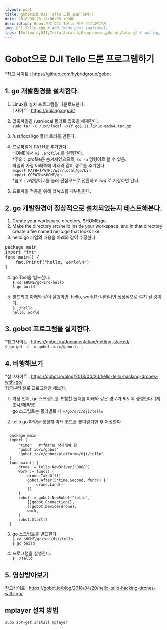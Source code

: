 ```yaml
---
layout: post
title: gobot으로 DJI Tello 드론 프로그램하기  
date: 2018-08-26 18:00:00 +0900
description: Gobot으로 DJI Tello 드론 프로그램하기
img: DJI-Tello.jpg # Add image post (optional)
tags: [Software,DJI,Tello,Scratch,Programming,Gobot,Golang] # add tag
---
```


# Gobot으로 DJI Tello 드론 프로그램하기   

*참고 사이트 : https://github.com/hybridgroup/gobot   

## 1. go 개발환경을 설치한다.    
   1) Linux용 설치 프로그램을 다운로드한다.   
   | 사이트 : https://golang.org/dl/
   2) 압축파일을 /usr/local 폴더로 압축을 해제한다.     
      `sudo tar -C /usr/local -xzf go1.11.linux-amd64.tar.gz`   
   3) /usr/local/go 폴더 트리를 만든다.    
   3) 프로파일에 PATH를 추가한다.   
      HOME에서 `vi .profile` 를 실행한다.   
      *주의 : .profile은 숨겨져있으므로, `ls -a` 명령어로 볼 수 있음.   
      파일의 가장 아래쪽에 아래와 같이 경로를 추가한다.   
      `export PATH=$PATH:/usr/local/go/bin`   
      `export GOPATH=$HOME/go`   
      *참고 : vi명령어 a를 눌러 편집모드로 전환하고 :wq 로 저장하면 된다.
      
   4) 프로파일 적용을 위해 리눅스를 재부팅한다.   
   
## 2. go 개발환경이 정상적으로 설치되었는지 테스트해본다.
   1) Create your workspace directory, $HOME/go.   
   2) Make the directory src/hello inside your workspace, and in that directory create a file named hello.go that looks like:
   3) hello.go 파일의 내용을 아래와 같이 수정한다. 
<pre>
package main
import "fmt"
func main() {
	fmt.Printf("hello, world\n")
}
</pre>   

4) go Tool을 빌드한다.   
`$ cd $HOME/go/src/hello`   
`$ go build`   

5) 빌드되고 아래와 같이 실행하면, hello, world가 나타나면 정상적으로 설치 된 것이다.   
`$ ./hello`   
`hello, world`   

## 3. gobot 프로그램을 설치한다.   
*참고사이트 : https://gobot.io/documentation/getting-started/   
 `$ go get -d -u gobot.io/x/gobot/...`
 
## 4. 비행해보기
*참고사이트 : https://gobot.io/blog/2018/04/20/hello-tello-hacking-drones-with-go/   
지금부터 텔로 프로그램을 해보자.
1. 가장 먼저, go 스크립트를 포함할 폴더를 아래와 같은 경로가 되도록 생성한다. (제조사/제품명)   
   go 스크립트는 폴더별로 나 
`~/go/src/dji/tello`    

2. tello.go 파일을 생성해 아래 코드를 붙여넣기한 후 저장한다.   

<code>
  package main
  import (
      "time"   #"fmt"는 삭제해야 함.
      "gobot.io/x/gobot"
      "gobot.io/x/gobot/platforms/dji/tello"
  )
  func main() {
      drone := tello.NewDriver("8888")
      work := func() {
          drone.TakeOff()
          gobot.After(5*time.Second, func() {
              drone.Land()
          })
      }
      robot := gobot.NewRobot("tello",
          []gobot.Connection{},
          []gobot.Device{drone},
          work,
      )
      robot.Start()
  }
</code>

3. go 스크립트를 빌드한다.   
`$ cd $HOME/go/src/dji/tello`    
`$ go build`    

4. 프로그램을 실행한다.   
`$ ./tello`   

## 5. 영상받아보기
참고사이트 :  https://gobot.io/blog/2018/04/20/hello-tello-hacking-drones-with-go/   
   
## mplayer 설치 방법

   `sudo apt-get install mplayer`   
   
